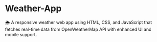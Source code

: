 # Weather-App
🌦️ A responsive weather web app using HTML, CSS, and JavaScript that fetches real-time data from OpenWeatherMap API with enhanced UI and mobile support.
